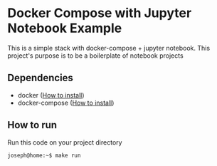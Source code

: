 # Docker Compose with Jupyter Notebook Example

This is a simple stack with docker-compose + jupyter notebook.
This project's purpose is to be a boilerplate of notebook projects

## Dependencies
- docker (<a href="https://docs.docker.com/get-docker/">How to install</a>)
- docker-compose (<a href="https://docs.docker.com/compose/install/">How to install</a>)

## How to run
Run this code on your project directory

```console
joseph@home:~$ make run
```